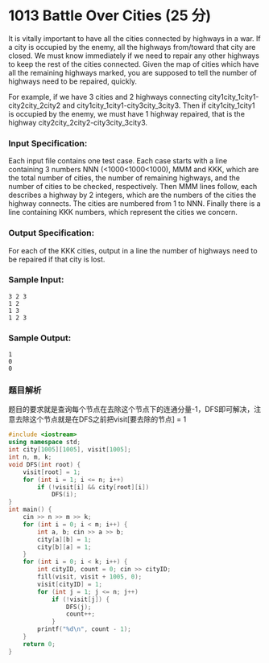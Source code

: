 # 1013 Battle Over Cities (25 分)

It is vitally important to have all the cities connected by highways in a war. If a city is occupied by the enemy, all the highways from/toward that city are closed. We must know immediately if we need to repair any other highways to keep the rest of the cities connected. Given the map of cities which have all the remaining highways marked, you are supposed to tell the number of highways need to be repaired, quickly.

For example, if we have 3 cities and 2 highways connecting city1city_1city​1​​-city2city_2city​2​​ and city1city_1city​1​​-city3city_3city​3​​. Then if city1city_1city​1​​ is occupied by the enemy, we must have 1 highway repaired, that is the highway city2city_2city​2​​-city3city_3city​3​​.

### Input Specification:

Each input file contains one test case. Each case starts with a line containing 3 numbers NNN (<1000<1000<1000), MMM and KKK, which are the total number of cities, the number of remaining highways, and the number of cities to be checked, respectively. Then MMM lines follow, each describes a highway by 2 integers, which are the numbers of the cities the highway connects. The cities are numbered from 1 to NNN. Finally there is a line containing KKK numbers, which represent the cities we concern.

### Output Specification:

For each of the KKK cities, output in a line the number of highways need to be repaired if that city is lost.

### Sample Input:

    3 2 3
    1 2
    1 3
    1 2 3
    

### Sample Output:

    1
    0
    0

### 题目解析

题目的要求就是查询每个节点在去除这个节点下的连通分量-1，DFS即可解决，注意去除这个节点就是在DFS之前把visit[要去除的节点] = 1

```C++
#include <iostream>
using namespace std;
int city[1005][1005], visit[1005];
int n, m, k;
void DFS(int root) {
	visit[root] = 1;
	for (int i = 1; i <= n; i++)
		if (!visit[i] && city[root][i])
			DFS(i);
}
int main() {
	cin >> n >> m >> k;
	for (int i = 0; i < m; i++) {
		int a, b; cin >> a >> b;
		city[a][b] = 1;
		city[b][a] = 1;
	}
	for (int i = 0; i < k; i++) {
		int cityID, count = 0; cin >> cityID;
		fill(visit, visit + 1005, 0);
		visit[cityID] = 1;
		for (int j = 1; j <= n; j++)
			if (!visit[j]) {
				DFS(j);
				count++;
			}
		printf("%d\n", count - 1);
	}
	return 0;
}
```